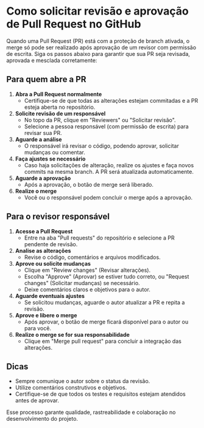 # Como solicitar revisão e aprovação de Pull Request no GitHub

Quando uma Pull Request (PR) está com a proteção de branch ativada, o merge só pode ser realizado após aprovação de um revisor com permissão de escrita. Siga os passos abaixo para garantir que sua PR seja revisada, aprovada e mesclada corretamente:

## Para quem abre a PR
1. **Abra a Pull Request normalmente**
   - Certifique-se de que todas as alterações estejam commitadas e a PR esteja aberta no repositório.
2. **Solicite revisão de um responsável**
   - No topo da PR, clique em "Reviewers" ou "Solicitar revisão".
   - Selecione a pessoa responsável (com permissão de escrita) para revisar sua PR.
3. **Aguarde a análise**
   - O responsável irá revisar o código, podendo aprovar, solicitar mudanças ou comentar.
4. **Faça ajustes se necessário**
   - Caso haja solicitações de alteração, realize os ajustes e faça novos commits na mesma branch. A PR será atualizada automaticamente.
5. **Aguarde a aprovação**
   - Após a aprovação, o botão de merge será liberado.
6. **Realize o merge**
   - Você ou o responsável podem concluir o merge após a aprovação.

## Para o revisor responsável
1. **Acesse a Pull Request**
   - Entre na aba "Pull requests" do repositório e selecione a PR pendente de revisão.
2. **Analise as alterações**
   - Revise o código, comentários e arquivos modificados.
3. **Aprove ou solicite mudanças**
   - Clique em "Review changes" (Revisar alterações).
   - Escolha "Approve" (Aprovar) se estiver tudo correto, ou "Request changes" (Solicitar mudanças) se necessário.
   - Deixe comentários claros e objetivos para o autor.
4. **Aguarde eventuais ajustes**
   - Se solicitou mudanças, aguarde o autor atualizar a PR e repita a revisão.
5. **Aprove e libere o merge**
   - Após aprovar, o botão de merge ficará disponível para o autor ou para você.
6. **Realize o merge se for sua responsabilidade**
   - Clique em "Merge pull request" para concluir a integração das alterações.

## Dicas
- Sempre comunique o autor sobre o status da revisão.
- Utilize comentários construtivos e objetivos.
- Certifique-se de que todos os testes e requisitos estejam atendidos antes de aprovar.

Esse processo garante qualidade, rastreabilidade e colaboração no desenvolvimento do projeto.